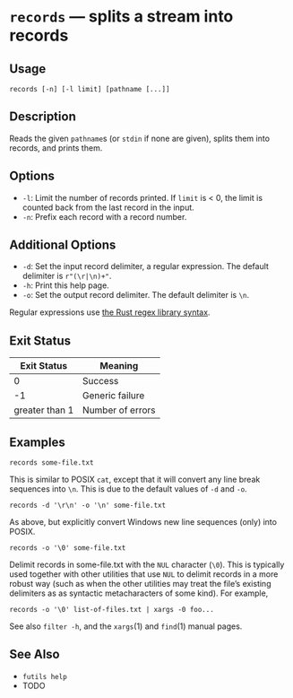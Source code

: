 # `records` — splits a stream into records

## Usage

```
records [-n] [-l limit] [pathname [...]]
```

## Description

Reads the given `pathname`s (or `stdin` if none are given), splits them into
records, and prints them.

## Options

* `-l`: Limit the number of records printed. If `limit` is < 0, the limit is
  counted back from the last record in the input.
* `-n`: Prefix each record with a record number.

## Additional Options

* `-d`: Set the input record delimiter, a regular expression. The default
  delimiter is `r"(\r|\n)+"`.
* `-h`: Print this help page.
* `-o`: Set the output record delimiter. The default delimiter is `\n`.

Regular expressions use [the Rust regex library
syntax](https://docs.rs/regex/latest/regex/).

## Exit Status

| Exit Status    | Meaning            |
|----------------|--------------------|
|              0 | Success            |
|             -1 | Generic failure    |
| greater than 1 | Number of errors   |

## Examples

```
records some-file.txt
```

This is similar to POSIX `cat`, except that it will convert any line break
sequences into `\n`. This is due to the default values of `-d` and `-o`.

```
records -d '\r\n' -o '\n' some-file.txt
```

As above, but explicitly convert Windows new line sequences (only) into POSIX.

```
records -o '\0' some-file.txt
```

Delimit records in some-file.txt with the `NUL` character (`\0`). This is
typically used together with other utilities that use `NUL` to delimit records
in a more robust way (such as when the other utilities may treat the file’s
existing delimiters as as syntactic metacharacters of some kind). For example,

```
records -o '\0' list-of-files.txt | xargs -0 foo...
```

See also `filter -h`, and the `xargs`(1) and `find`(1) manual pages.

## See Also

* `futils help`
* TODO
